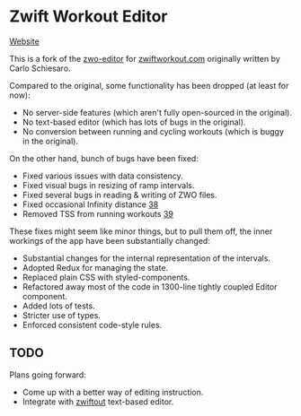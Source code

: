 # Zwift Workout Editor

[Website](https://nene.github.io/zwo-editor/)

This is a fork of the [zwo-editor][] for [zwiftworkout.com][] originally written by Carlo Schiesaro.

Compared to the original, some functionality has been dropped (at least for now):

- No server-side features (which aren't fully open-sourced in the original).
- No text-based editor (which has lots of bugs in the original).
- No conversion between running and cycling workouts (which is buggy in the original).

On the other hand, bunch of bugs have been fixed:

- Fixed various issues with data consistency.
- Fixed visual bugs in resizing of ramp intervals.
- Fixed several bugs in reading & writing of ZWO files.
- Fixed occasional Infinity distance [38][]
- Removed TSS from running workouts [39][]

These fixes might seem like minor things, but to pull them off,
the inner workings of the app have been substantially changed:

- Substantial changes for the internal representation of the intervals.
- Adopted Redux for managing the state.
- Replaced plain CSS with styled-components.
- Refactored away most of the code in 1300-line tightly coupled Editor component.
- Added lots of tests.
- Stricter use of types.
- Enforced consistent code-style rules.

## TODO

Plans going forward:

- Come up with a better way of editing instruction.
- Integrate with [zwiftout][] text-based editor.

[zwo-editor]: https://github.com/breiko83/zwo-editor
[zwiftworkout.com]: https://www.zwiftworkout.com/
[38]: https://github.com/breiko83/zwo-editor/issues/38
[39]: https://github.com/breiko83/zwo-editor/issues/39
[zwiftout]: https://github.com/nene/zwiftout
